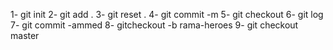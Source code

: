 1- git init
2- git add .
3- git reset .
4- git commit -m
5- git checkout
6- git log
7- git commit -ammed
8- gitcheckout -b rama-heroes
9- git checkout master

